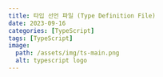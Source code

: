 ```yaml
---
title: 타입 선언 파일 (Type Definition File)
date: 2023-09-16
categories: [TypeScript]
tags: [TypeScript]
image:
  path: /assets/img/ts-main.png
  alt: typescript logo
---
```

